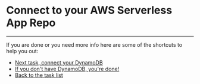 # Connect to your AWS Serverless App Repo

----

If you are done or you need more info here are some of the shortcuts to help you out:

- [Next task, connect your DynamoDB](../4-connect-to-dynamodb)
- [If you don't have DynamoDB, you're done!](../../../../)
- [Back to the task list](../)